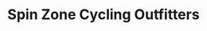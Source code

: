---
title: "Spin Zone Cycling Outfitters"
url: /granger/spin-zone-cycling-outfitters/
shop: Fahrrad
---